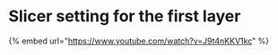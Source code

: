 # Slicer setting for the first layer

{% embed url="https://www.youtube.com/watch?v=J9t4nKKV1kc" %}



